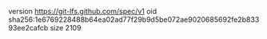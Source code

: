 version https://git-lfs.github.com/spec/v1
oid sha256:1e6769228488b64ea02ad77f29b9d5be072ae9020685692fe2b83393ee2cafcb
size 2109
